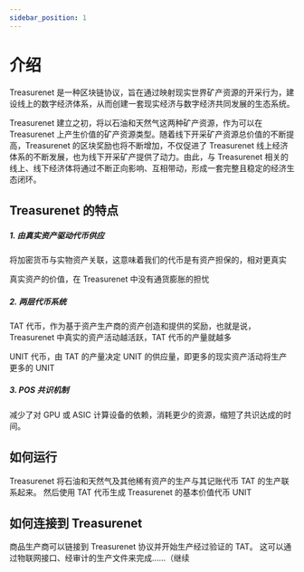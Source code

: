 ```yaml
---
sidebar_position: 1
---
```


# 介绍

Treasurenet 是一种区块链协议，旨在通过映射现实世界矿产资源的开采行为，建设线上的数字经济体系，从而创建一套现实经济与数字经济共同发展的生态系统。

Treasurenet 建立之初，将以石油和天然气这两种矿产资源，作为可以在 Treasurenet 上产生价值的矿产资源类型。随着线下开采矿产资源总价值的不断提高，Treasurenet 的区块奖励也将不断增加，不仅促进了 Treasurenet 线上经济体系的不断发展，也为线下开采矿产提供了动力。由此，与 Treasurenet 相关的线上、线下经济体将通过不断正向影响、互相带动，形成一套完整且稳定的经济生态闭环。

## Treasurenet 的特点

##### 1. 由真实资产驱动代币供应

将加密货币与实物资产关联，这意味着我们的代币是有资产担保的，相对更真实

真实资产的价值，在 Treasurenet 中没有通货膨胀的担忧

##### 2. 两层代币系统

TAT 代币，作为基于资产生产商的资产创造和提供的奖励，也就是说，Treasurenet 中真实的资产活动越活跃，TAT 代币的产量就越多

UNIT 代币，由 TAT 的产量决定 UNIT 的供应量，即更多的现实资产活动将生产更多的 UNIT

##### 3. POS 共识机制

减少了对 GPU 或 ASIC 计算设备的依赖，消耗更少的资源，缩短了共识达成的时间。

## 如何运行

Treasurenet 将石油和天然气及其他稀有资产的生产与其记账代币 TAT 的生产联系起来。 然后使用 TAT 代币生成 Treasurenet 的基本价值代币 UNIT

## 如何连接到 Treasurenet

商品生产商可以链接到 Treasurenet 协议并开始生产经过验证的 TAT。 这可以通过物联网接口、经审计的生产文件来完成……（继续
